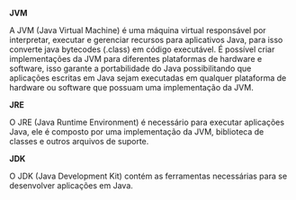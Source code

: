 **JVM**

A JVM (Java Virtual Machine) é uma máquina virtual responsável por interpretar, 
executar e gerenciar recursos para aplicativos Java, para isso converte java 
bytecodes (.class) em código executável. É possível criar implementações da JVM
para diferentes plataformas de hardware e software, isso garante a portabilidade 
do Java possibilitando que aplicações escritas em Java sejam executadas em qualquer 
plataforma de hardware ou software que possuam uma implementação da JVM.

**JRE**

O JRE (Java Runtime Environment) é necessário para executar aplicações Java, ele é
composto por uma implementação da JVM, biblioteca de classes e outros arquivos de 
suporte.    
 
 **JDK**
 
 O JDK (Java Development Kit) contém as ferramentas necessárias para se desenvolver
 aplicações em Java. 